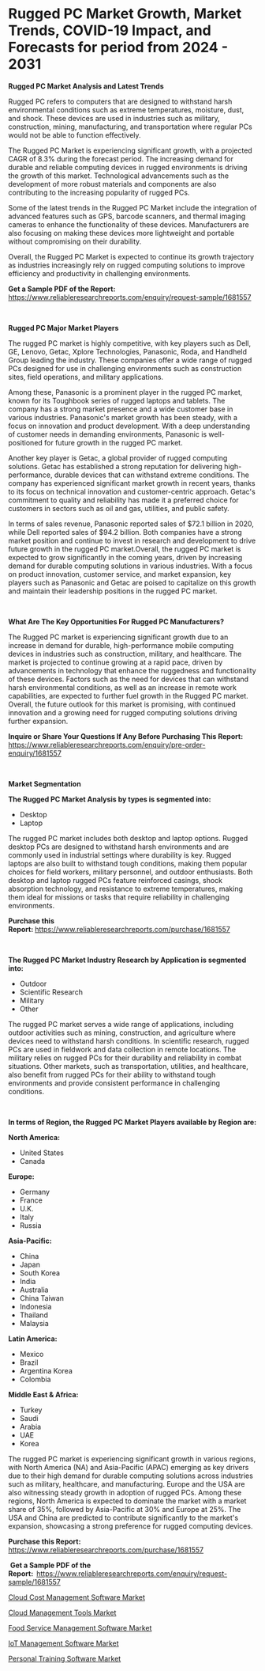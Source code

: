 <p><h1>Rugged PC Market Growth, Market Trends, COVID-19 Impact, and Forecasts for period from 2024 - 2031</h1></p><p><strong>Rugged PC Market Analysis and Latest Trends</strong></p>
<p><p>Rugged PC refers to computers that are designed to withstand harsh environmental conditions such as extreme temperatures, moisture, dust, and shock. These devices are used in industries such as military, construction, mining, manufacturing, and transportation where regular PCs would not be able to function effectively.</p><p>The Rugged PC Market is experiencing significant growth, with a projected CAGR of 8.3% during the forecast period. The increasing demand for durable and reliable computing devices in rugged environments is driving the growth of this market. Technological advancements such as the development of more robust materials and components are also contributing to the increasing popularity of rugged PCs.</p><p>Some of the latest trends in the Rugged PC Market include the integration of advanced features such as GPS, barcode scanners, and thermal imaging cameras to enhance the functionality of these devices. Manufacturers are also focusing on making these devices more lightweight and portable without compromising on their durability.</p><p>Overall, the Rugged PC Market is expected to continue its growth trajectory as industries increasingly rely on rugged computing solutions to improve efficiency and productivity in challenging environments.</p></p>
<p><strong>Get a Sample PDF of the Report:&nbsp;</strong> <a href="https://www.reliableresearchreports.com/enquiry/request-sample/1681557">https://www.reliableresearchreports.com/enquiry/request-sample/1681557</a></p>
<p>&nbsp;</p>
<p><strong>Rugged PC Major Market Players</strong></p>
<p><p>The rugged PC market is highly competitive, with key players such as Dell, GE, Lenovo, Getac, Xplore Technologies, Panasonic, Roda, and Handheld Group leading the industry. These companies offer a wide range of rugged PCs designed for use in challenging environments such as construction sites, field operations, and military applications.</p><p>Among these, Panasonic is a prominent player in the rugged PC market, known for its Toughbook series of rugged laptops and tablets. The company has a strong market presence and a wide customer base in various industries. Panasonic's market growth has been steady, with a focus on innovation and product development. With a deep understanding of customer needs in demanding environments, Panasonic is well-positioned for future growth in the rugged PC market.</p><p>Another key player is Getac, a global provider of rugged computing solutions. Getac has established a strong reputation for delivering high-performance, durable devices that can withstand extreme conditions. The company has experienced significant market growth in recent years, thanks to its focus on technical innovation and customer-centric approach. Getac's commitment to quality and reliability has made it a preferred choice for customers in sectors such as oil and gas, utilities, and public safety.</p><p>In terms of sales revenue, Panasonic reported sales of $72.1 billion in 2020, while Dell reported sales of $94.2 billion. Both companies have a strong market position and continue to invest in research and development to drive future growth in the rugged PC market.Overall, the rugged PC market is expected to grow significantly in the coming years, driven by increasing demand for durable computing solutions in various industries. With a focus on product innovation, customer service, and market expansion, key players such as Panasonic and Getac are poised to capitalize on this growth and maintain their leadership positions in the rugged PC market.</p></p>
<p>&nbsp;</p>
<p><strong>What Are The Key Opportunities For Rugged PC Manufacturers?</strong></p>
<p><p>The Rugged PC market is experiencing significant growth due to an increase in demand for durable, high-performance mobile computing devices in industries such as construction, military, and healthcare. The market is projected to continue growing at a rapid pace, driven by advancements in technology that enhance the ruggedness and functionality of these devices. Factors such as the need for devices that can withstand harsh environmental conditions, as well as an increase in remote work capabilities, are expected to further fuel growth in the Rugged PC market. Overall, the future outlook for this market is promising, with continued innovation and a growing need for rugged computing solutions driving further expansion.</p></p>
<p><strong>Inquire or Share Your Questions If Any Before Purchasing This Report:</strong> <a href="https://www.reliableresearchreports.com/enquiry/pre-order-enquiry/1681557">https://www.reliableresearchreports.com/enquiry/pre-order-enquiry/1681557</a></p>
<p>&nbsp;</p>
<p><strong>Market Segmentation</strong></p>
<p><strong>The Rugged PC Market Analysis by types is segmented into:</strong></p>
<p><ul><li>Desktop</li><li>Laptop</li></ul></p>
<p><p>The rugged PC market includes both desktop and laptop options. Rugged desktop PCs are designed to withstand harsh environments and are commonly used in industrial settings where durability is key. Rugged laptops are also built to withstand tough conditions, making them popular choices for field workers, military personnel, and outdoor enthusiasts. Both desktop and laptop rugged PCs feature reinforced casings, shock absorption technology, and resistance to extreme temperatures, making them ideal for missions or tasks that require reliability in challenging environments.</p></p>
<p><strong>Purchase this Report:&nbsp;</strong><a href="https://www.reliableresearchreports.com/purchase/1681557">https://www.reliableresearchreports.com/purchase/1681557</a></p>
<p>&nbsp;</p>
<p><strong>The Rugged PC Market Industry Research by Application is segmented into:</strong></p>
<p><ul><li>Outdoor</li><li>Scientific Research</li><li>Military</li><li>Other</li></ul></p>
<p><p>The rugged PC market serves a wide range of applications, including outdoor activities such as mining, construction, and agriculture where devices need to withstand harsh conditions. In scientific research, rugged PCs are used in fieldwork and data collection in remote locations. The military relies on rugged PCs for their durability and reliability in combat situations. Other markets, such as transportation, utilities, and healthcare, also benefit from rugged PCs for their ability to withstand tough environments and provide consistent performance in challenging conditions.</p></p>
<p>&nbsp;</p>
<p><strong>In terms of Region, the Rugged PC Market Players available by Region are:</strong></p>
<p>
    <p> <strong> North America: </strong>
        <ul>
            <li>United States</li>
            <li>Canada</li>
        </ul>
        </p> 
    <p> <strong> Europe: </strong>
        <ul>
            <li>Germany</li>
            <li>France</li>
            <li>U.K.</li>
            <li>Italy</li>
            <li>Russia</li>
        </ul>
        </p> 
    <p> <strong> Asia-Pacific: </strong>
        <ul>
            <li>China</li>
            <li>Japan</li>
            <li>South Korea</li>
            <li>India</li>
            <li>Australia</li>
            <li>China Taiwan</li>
            <li>Indonesia</li>
            <li>Thailand</li>
            <li>Malaysia</li>
        </ul>
        </p> 
    <p> <strong> Latin America: </strong>
        <ul>
            <li>Mexico</li>
            <li>Brazil</li>
            <li>Argentina Korea</li>
            <li>Colombia</li>
        </ul>
        </p> 
    <p> <strong> Middle East & Africa: </strong>
        <ul>
            <li>Turkey</li>
            <li>Saudi</li>
            <li>Arabia</li>
            <li>UAE</li>
            <li>Korea</li>
        </ul>
    </p>
    </p>
<p><p>The rugged PC market is experiencing significant growth in various regions, with North America (NA) and Asia-Pacific (APAC) emerging as key drivers due to their high demand for durable computing solutions across industries such as military, healthcare, and manufacturing. Europe and the USA are also witnessing steady growth in adoption of rugged PCs. Among these regions, North America is expected to dominate the market with a market share of 35%, followed by Asia-Pacific at 30% and Europe at 25%. The USA and China are predicted to contribute significantly to the market's expansion, showcasing a strong preference for rugged computing devices.</p></p>
<p><strong>Purchase this Report: </strong><a href="https://www.reliableresearchreports.com/purchase/1681557">https://www.reliableresearchreports.com/purchase/1681557</a></p>
<p>&nbsp;<strong>Get a Sample PDF of the Report:&nbsp;&nbsp;</strong><a href="https://www.reliableresearchreports.com/enquiry/request-sample/1681557">https://www.reliableresearchreports.com/enquiry/request-sample/1681557</a></p>
<p><strong></strong></p>
<p><p><a href="https://medium.com/@jeromekling1967/cloud-cost-management-software-market-insights-into-market-cagr-market-trends-and-growth-3501b62c51bd">Cloud Cost Management Software Market</a></p><p><a href="https://medium.com/@jeromekling1967/cloud-management-tools-market-research-report-its-history-and-forecast-2024-to-2031-21cdcea8e28b">Cloud Management Tools Market</a></p><p><a href="https://medium.com/@josephweaver29/food-service-management-software-market-analysis-its-cagr-market-segmentation-and-global-industry-a36a86f09d57">Food Service Management Software Market</a></p><p><a href="https://medium.com/@austynlemke1988/iot-management-software-market-comprehensive-assessment-by-type-application-and-geography-a7c4b1e53212">IoT Management Software Market</a></p><p><a href="https://medium.com/@josephweaver29/personal-training-software-market-report-reveals-the-latest-trends-and-growth-opportunities-of-this-5607668685d1">Personal Training Software Market</a></p></p>